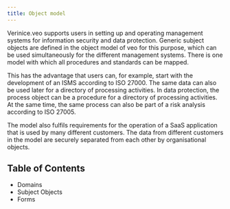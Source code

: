 ```yaml
---
title: Object model
---
```


Verinice.veo supports users in setting up and operating management systems for information security and data protection. Generic subject objects are defined in the object model of veo for this purpose, which can be used simultaneously for the different management systems. There is one model with which all procedures and standards can be mapped.

This has the advantage that users can, for example, start with the development of an ISMS according to ISO 27000. The same data can also be used later for a directory of processing activities. In data protection, the process object can be a procedure for a directory of processing activities. At the same time, the same process can also be part of a risk analysis according to ISO 27005.

The model also fulfils requirements for the operation of a SaaS application that is used by many different customers. The data from different customers in the model are securely separated from each other by organisational objects.

## Table of Contents

- <DocsLink to="/object_model/domains">Domains</DocsLink>
- <DocsLink to="/object_model/objects">Subject Objects</DocsLink>
- <DocsLink to="/object_model/forms">Forms</DocsLink>
